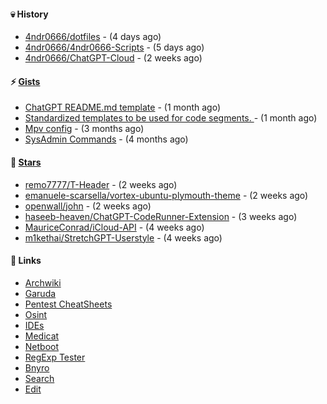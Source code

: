 #### 💀 History

- [4ndr0666/dotfiles](https://github.com/4ndr0666/dotfiles) - (4 days ago)
- [4ndr0666/4ndr0666-Scripts](https://github.com/4ndr0666/4ndr0666-Scripts) - (5 days ago)
- [4ndr0666/ChatGPT-Cloud](https://github.com/4ndr0666/ChatGPT-Cloud) - (2 weeks ago)

#### ⚡ [Gists](https://gist.github.com/4ndr0666)

- [ChatGPT README.md template](https://gist.github.com/4544fdae1dfd8d364821db23bd63dd7f) - (1 month ago)
- [Standardized templates to be used for code segments. ](https://gist.github.com/814e30f80382ca7e6932133278642180) - (1 month ago)
- [Mpv config](https://gist.github.com/3b374e66eeb82b8d049b9fb70c5f2b16) - (3 months ago)
- [SysAdmin Commands](https://gist.github.com/cc2c3e025404fd8c30ffa4bbdf21b26f) - (4 months ago)

#### 🌟 [Stars](https://github.com/4ndr0666?tab=stars)

- [remo7777/T-Header](https://github.com/remo7777/T-Header) - (2 weeks ago)
- [emanuele-scarsella/vortex-ubuntu-plymouth-theme](https://github.com/emanuele-scarsella/vortex-ubuntu-plymouth-theme) - (2 weeks ago)
- [openwall/john](https://github.com/openwall/john) - (2 weeks ago)
- [haseeb-heaven/ChatGPT-CodeRunner-Extension](https://github.com/haseeb-heaven/ChatGPT-CodeRunner-Extension) - (3 weeks ago)
- [MauriceConrad/iCloud-API](https://github.com/MauriceConrad/iCloud-API) - (4 weeks ago)
- [m1kethai/StretchGPT-Userstyle](https://github.com/m1kethai/StretchGPT-Userstyle) - (4 weeks ago)

#### 📌 Links

- [Archwiki](https://wiki.archlinux.org/index.php?title=Special:Search&search)
- [Garuda](https://start.garudalinux.org)
- [Pentest CheatSheets](https://github.com/coreb1t/awesome-pentest-cheat-sheets)
- [Osint](https://github.com/cipher387/osint_stuff_tool_collection)
- [IDEs](https://github.com/styfle/awesome-online-ide)
- [Medicat](https://github.com/mon5termatt/medicat_installer)
- [Netboot](https://github.com/4ndr0666/netboot.xyz-custom)
- [RegExp Tester](https://iblogbox.com/devtools/regexp)
- [Bnyro](https://me.chatoyer.de/search/)
- [Search](https://github.com/edoardottt/awesome-hacker-search-engines)
- [Edit](https://github.com/4ndr0666/4ndr0666/blob/master/templates/README.md.tpl)


